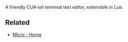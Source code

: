 A friendly CUA-ish terminal text editor, extensible in *Lua*.

## Related

* [Micro - Home](https://micro-editor.github.io)
